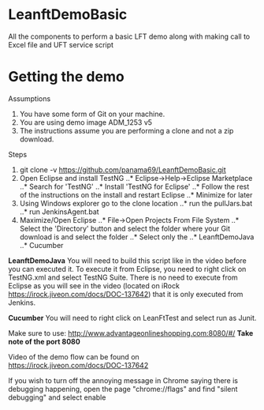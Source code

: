 # LeanftDemoBasic
All the components to perform a basic LFT demo along with making call to Excel file and UFT service script

# Getting the demo
Assumptions
  1. You have some form of Git on your machine.
  2. You are using demo image ADM_1253 v5
  3. The instructions assume you are performing a clone and not a zip download.

Steps
1. git clone -v https://github.com/panama69/LeanftDemoBasic.git
2. Open Eclipse and install TestNG
    ..* Eclipse->Help->Eclipse Marketplace
    ..* Search for 'TestNG'
    ..* Install 'TestNG for Eclipse'
    ..* Follow the rest of the instructions on the install and restart Eclipse
    ..* Minimize for later
3. Using Windows explorer go to the clone location
    ..* run the pullJars.bat
    ..* run JenkinsAgent.bat
4. Maximize/Open Eclipse
    ..* File->Open Projects From File System
    ..* Select the 'Directory' button and select the folder where your Git download is and select the folder
    ..* Select only the
      ..* LeanftDemoJava
      ..* Cucumber

**LeanftDemoJava**
You will need to build this script like in the video before you can executed it.
To execute it from Eclipse, you need to right click on TestNG.xml and select TestNG Suite.
There is no need to execute from Eclipse as you will see in the video (located on iRock https://irock.jiveon.com/docs/DOC-137642) that it is only executed from Jenkins.

**Cucumber**
You will need to right click on LeanFtTest and select run as Junit.

Make sure to use: http://www.advantageonlineshopping.com:8080/#/
  **Take note of the port 8080**

Video of the demo flow can be found on https://irock.jiveon.com/docs/DOC-137642

If you wish to turn off the annoying message in Chrome saying there is debugging happening, open the page "chrome://flags" and find "silent debugging" and select enable
